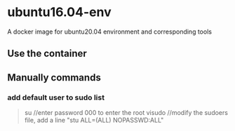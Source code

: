 # ubuntu16.04-env
A docker image for ubuntu20.04 environment and corresponding tools


## Use the container

## Manually commands

### add default user to sudo list

> su //enter password 000 to enter the root
> visudo
> //modify the sudoers file, add a line "stu ALL=(ALL) NOPASSWD:ALL"
